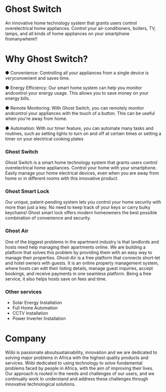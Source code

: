 
# Ghost Switch

An innovative home technology system that grants users control overelectrical home appliances. Control your air-conditioners, boilers, TV, lamps, and all kinds of home appliances on your smartphone fromanywhere!!

# Why Ghost Switch?

● Convenience: Controlling all your appliances from a single device is veryconvenient and saves time.

● Energy Efficiency: Our smart home system can help you monitor andcontrol your energy usage. This allows you to save money on your energy bills.

● Remote Monitoring: With Ghost Switch, you can remotely monitor andcontrol your appliances with the touch of a button. This can be useful when you're away from home.

● Automation: With our timer feature, you can automate many tasks and routines, such as setting lights to turn on and off at certain times or setting a timer on your electrical cooking plates


### Ghost Switch

Ghost Switch is a smart home technology system that grants users control overelectrical home appliances. Control your home with your smartphone. Easily manage your home electrical devices, even when you are away from home or in different rooms with this innovative product.

### Ghost Smart Lock

Our unique, patent-pending system lets you control your home security with more than just a key. No need to keep track of your keys or carry bulky keychains! Ghost smart lock offers modern homeowners the best possible combination of convenience and security.

### Ghost Air

One of the biggest problems in the apartment industry is that landlords and hosts need help managing their apartments online. We are building a platform that
solves this problem by providing them with an easy way to manage their properties. Ghost-Air is a free platform that connects short-let and hotel owners with guests.
It is an online property management system, where hosts can edit their listing details, manage guest inquiries, accept bookings, and receive payments in one seamless platform. Being a free service, it also helps hosts save on fees and time.

### Other services

- Solar Energy Installation
- Full Home Automation
- CCTV Installation
- Power Inverter Installation

# Company

Wiibi is passionate aboutsustainability, innovation and we are dedicated to solving major problems in Africa with the highest quality products and services. Wiibi dedicated to using technology to solve fundamental problems faced by people in Africa, with the aim of improving their lives. Our approach is rooted in the needs and challenges of our users, and we continually work to understand and address these challenges through innovative technological solutions.


